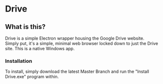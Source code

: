 # Drive

##  What is this?
Drive is a simple Electron wrapper housing the Google Drive website. Simply put, it's a simple, minimal web browser locked down to just the Drive site. This is a native Windows app.

### Installation
To install, simply download the latest Master Branch and run the "Install Drive.exe" program within.
